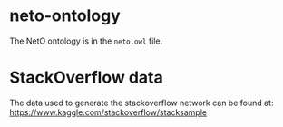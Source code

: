 # neto-ontology

The NetO ontology is in the `neto.owl` file.

# StackOverflow data

The data used to generate the stackoverflow network can be found at: https://www.kaggle.com/stackoverflow/stacksample

